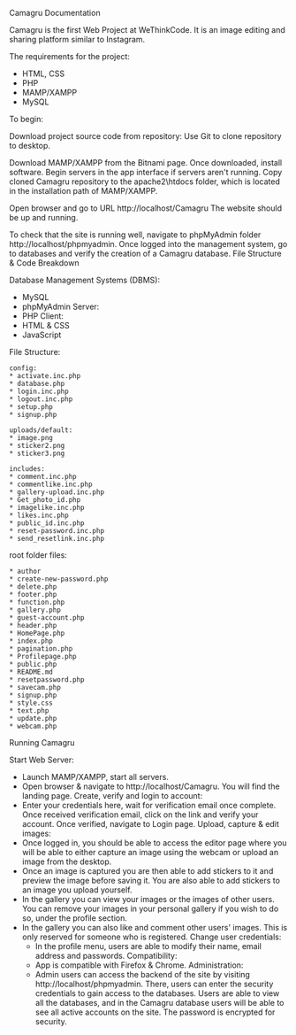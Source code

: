 Camagru Documentation

Camagru is the first Web Project at WeThinkCode. It is an image editing and sharing platform similar to Instagram.

The requirements for the project:
* HTML, CSS
* PHP
* MAMP/XAMPP
* MySQL
  
To begin:

Download project source code from repository:
Use Git to clone repository to desktop.

Download MAMP/XAMPP from the Bitnami page.
Once downloaded, install software.
Begin servers in the app interface if servers aren't running.
Copy cloned Camagru repository to the apache2\htdocs folder, which is located in the installation path of MAMP/XAMPP.

Open browser and go to URL http://localhost/Camagru
The website should be up and running.

To check that the site is running well, navigate to phpMyAdmin folder http://localhost/phpmyadmin. Once logged into the management system, go to databases and verify the creation of a Camagru database.
File Structure & Code Breakdown

Database Management Systems (DBMS):
* MySQL
* phpMyAdmin
Server:
* PHP
Client:
* HTML & CSS
* JavaScript

File Structure:

    config:
    * activate.inc.php
    * database.php
    * login.inc.php
    * logout.inc.php
    * setup.php
    * signup.php

    uploads/default:
    * image.png
    * sticker2.png
    * sticker3.png

    includes:
    * comment.inc.php
    * commentlike.inc.php
    * gallery-upload.inc.php
    * Get_photo_id.php
    * imagelike.inc.php
    * likes.inc.php
    * public_id.inc.php
    * reset-password.inc.php
    * send_resetlink.inc.php


   root folder files:

    * author
    * create-new-password.php
    * delete.php
    * footer.php
    * function.php
    * gallery.php
    * guest-account.php
    * header.php
    * HomePage.php
    * index.php
    * pagination.php
    * Profilepage.php
    * public.php
    * README.md
    * resetpassword.php
    * savecam.php
    * signup.php
    * style.css
    * text.php
    * update.php
    * webcam.php


Running Camagru

Start Web Server:
* Launch MAMP/XAMPP, start all servers.
* Open browser & navigate to http://localhost/Camagru. You will find the landing page.
Create, verify and login to account:
* Enter your credentials here, wait for verification email once complete. Once received verification email, click on the link and verify your account. Once verified, navigate to Login page.
Upload, capture & edit images:
* Once logged in, you should be able to access the editor page where you will be able to either capture an image using the webcam or upload an image from the desktop.
* Once an image is captured you are then able to add stickers to it and preview the image before saving it. You are also able to add stickers to an image you upload yourself.
* In the gallery you can view your images or the images of other users. You can remove your images in your personal gallery if you wish to do so, under the profile section.
* In the gallery you can also like and comment other users' images. This is only reserved for someone who is registered.
Change user credentials:
	* In the profile menu, users are able to modify their name, email address and passwords.
Compatibility:
	* App is compatible with Firefox & Chrome.
Administration:
	* Admin users can access the backend of the site by visiting http://localhost/phpmyadmin. There, users can enter the security credentials to gain access to the databases. Users are able to view all the databases, and in the Camagru database users will be able to see all active accounts on the site. The password is encrypted for security.
